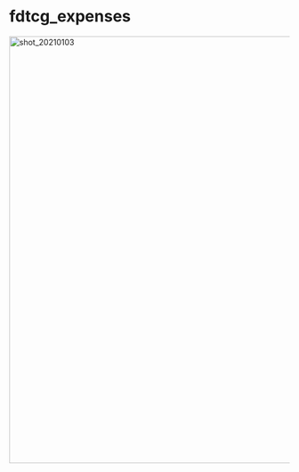 # fdtcg_expenses

<img width="767" alt="shot_20210103" src="https://user-images.githubusercontent.com/62828568/103473688-ab7b6000-4dde-11eb-9779-8de24c122bed.png">
